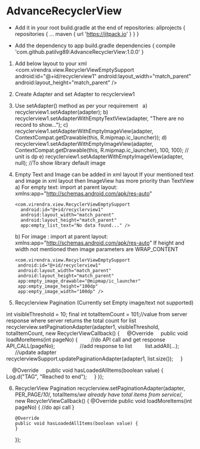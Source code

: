 # AdvanceRecyclerView

* Add it in your root build.gradle at the end of repositories:
  allprojects {
	  repositories {
		  ...
		  maven { url 'https://jitpack.io' }
	  }
  }
  
* Add the dependency to app build.gradle
	dependencies {
	   compile 'com.github.patilvg89:AdvanceRecyclerView:1.0.0'
	}

1) Add below layout to your xml
  <com.virendra.view.RecyclerViewEmptySupport
   android:id="@+id/recyclerview1"
   android:layout_width="match_parent"
   android:layout_height="match_parent" />

2) Create Adapter and set Adapter to recyclerview1

3) Use setAdapter() method as per your requirement
  
a) recyclerview1.setAdapter(adapter);
b) recyclerview1.setAdapterWithEmptyTextView(adapter, "There are no record to show...");
c) recyclerview1.setAdapterWithEmptyImageView(adapter, ContextCompat.getDrawable(this, R.mipmap.ic_launcher));
d) recyclerview1.setAdapterWithEmptyImageView(adapter, ContextCompat.getDrawable(this, R.mipmap.ic_launcher), 100, 100); // unit is dp
e) recyclerview1.setAdapterWithEmptyImageView(adapter, null); //To show library default image

4) Empty Text and Image can be added in xml layout
   If your mentioned text and image in xml layout then ImageView has more priority than TextView
   a)  For empty text:  import at parent layout:  xmlns:app="http://schemas.android.com/apk/res-auto"
 
       <com.virendra.view.RecyclerViewEmptySupport
         android:id="@+id/recyclerview1"
         android:layout_width="match_parent"
         android:layout_height="match_parent"
         app:empty_list_text="No data found..." />
 
    b) For image : import at parent layout:  xmlns:app="http://schemas.android.com/apk/res-auto"
       If height and width not mentioned then image parameters are WRAP_CONTENT
 
       <com.virendra.view.RecyclerViewEmptySupport
        android:id="@+id/recyclerview1"
        android:layout_width="match_parent"
        android:layout_height="match_parent"
        app:empty_image_drawable="@mipmap/ic_launcher"
        app:empty_image_height="100dp"
        app:empty_image_width="100dp" />

5) Recyclerview Pagination (Currently set Empty image/text not supported)

int visibleThreshold = 10;
final int totalItemCount = 101;//value from  server response where server returns the total count for list
recyclerview.setPaginationAdapter(adapter1, visibleThreshold, totalItemCount, new RecyclerViewCallback() {
     @Override
     public void loadMoreItems(int pageNo) {
         //do API call and get response
         API_CALL(pageNo);
         
         //add response to list
         list.addAll(...);
         
         //update adapter
         recyclerviewSupport.updatePaginationAdapter(adapter1, list.size());
     }

     @Override
     public void hasLoadedAllItems(boolean value) {
         Log.d("TAG", "Reached to end");
     }
 });
 
 
 6) RecyclerView Pagination
	recyclerview.setPaginationAdapter(adapter, PER_PAGE/*10*/, totalItems/*we already have total items from service*/, new RecyclerViewCallback() {
    @Override
        public void loadMoreItems(int pageNo) {
           //do api call
        }

        @Override
        public void hasLoadedAllItems(boolean value) {
        }
    });
